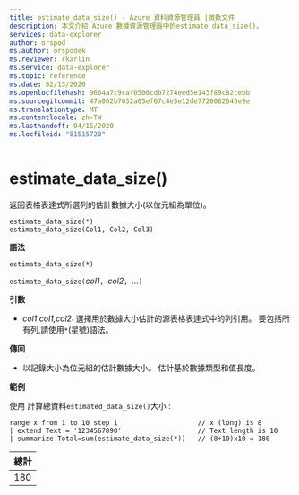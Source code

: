 ```yaml
---
title: estimate_data_size() - Azure 資料資源管理員 |微軟文件
description: 本文介紹 Azure 數據資源管理器中的estimate_data_size()。
services: data-explorer
author: orspod
ms.author: orspodek
ms.reviewer: rkarlin
ms.service: data-explorer
ms.topic: reference
ms.date: 02/13/2020
ms.openlocfilehash: 9664a7c9caf0506cdb7274eed5e143f89c82cebb
ms.sourcegitcommit: 47a002b7032a05ef67c4e5e12de7720062645e9e
ms.translationtype: MT
ms.contentlocale: zh-TW
ms.lasthandoff: 04/15/2020
ms.locfileid: "81515720"
---
```

# <a name="estimate_data_size"></a>estimate_data_size()

返回表格表達式所選列的估計數據大小(以位元組為單位)。

```kusto
estimate_data_size(*)
estimate_data_size(Col1, Col2, Col3)
```

**語法**

`estimate_data_size(*)`

`estimate_data_size(`*col1*`, `*col2*`, `...`)`

**引數**

* *col1* *col1,col2:* 選擇用於數據大小估計的源表格表達式中的列引用。 要包括所有列,請使用`*`(星號)語法。

**傳回**

* 以記錄大小為位元組的估計數據大小。 估計基於數據類型和值長度。

**範例**

使用 計算總資料`estimated_data_size()`大小 :

```kusto
range x from 1 to 10 step 1                    // x (long) is 8 
| extend Text = '1234567890'                   // Text length is 10  
| summarize Total=sum(estimate_data_size(*))   // (8+10)x10 = 180
```

|總計|
|---|
|180|